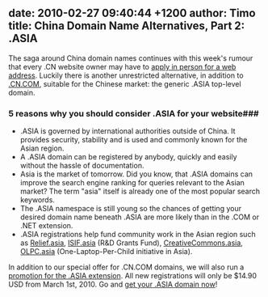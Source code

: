 date: 2010-02-27 09:40:44 +1200
author: Timo
title: China Domain Name Alternatives, Part 2: .ASIA
----

The saga around China domain names continues with this week's rumour that every .CN website owner may have to [apply in person for a web address](http://www.stephanevangelder.com/archives/308-Chinese-authorities-want-to-meet-every-new-.CN-website-owner-in-person!.html). Luckily there is another unrestricted alternative, in addition to [.CN.COM](https://iwantmyname.com/domains/cn.com-chinese-domain-name-registration-for-china), suitable for the Chinese market: the generic .ASIA top-level domain.

### 5 reasons why you should consider .ASIA for your website###

*   .ASIA is governed by international authorities outside of China. It provides security, stability and is used and commonly known for the Asian region.
*   A .ASIA domain can be registered by anybody, quickly and easily without the hassle of documentation.
*   Asia is the market of tomorrow. Did you know, that .ASIA domains can improve the search engine ranking for queries relevant to the Asian market? The term "asia" itself is already one of the most popular search keywords.
*   The .ASIA namespace is still young so the chances of getting your desired domain name beneath .ASIA are more likely than in the .COM or .NET extension.
*   .ASIA registrations help fund community work in the Asian region such as [Relief.asia](http://relief.asia), [ISIF.asia](http://isif.asia) (R&D Grants Fund), [CreativeCommons.asia](http://archived.link/http://creativecommons.asia), [OLPC.asia](http://olpc.asia) (One-Laptop-Per-Child initiative in Asia).

In addition to our special offer for .CN.COM domains, we will also run a [promotion for the .ASIA extension](https://iwantmyname.com/domain-promos). All new registrations will only be $14.90 USD from March 1st, 2010. Go and [get your .ASIA domain now](https://iwantmyname.com)!
